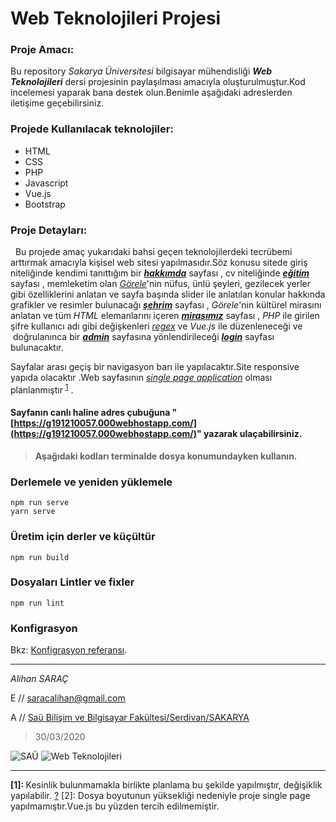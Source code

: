 # Web Teknolojileri Projesi
### Proje Amacı:
Bu repository _Sakarya Üniversitesi_ bilgisayar mühendisliği ***Web Teknolojileri*** dersi projesinin paylaşılması amacıyla oluşturulmuştur.Kod incelemesi yaparak bana destek olun.Benimle aşağıdaki adreslerden iletişime geçebilirsiniz.

### Projede Kullanılacak teknolojiler:
+ HTML
+ CSS
+ PHP
+ Javascript
+ Vue.js
+ Bootstrap

### Proje Detayları:
  Bu projede amaç yukarıdaki bahsi geçen teknolojilerdeki tecrübemi arttırmak amacıyla kişisel web sitesi yapılmasıdır.Söz konusu sitede giriş niteliğinde kendimi tanıttığım bir ***[hakkımda](/src/views/hakkimda.vue)*** sayfası , cv niteliğinde ***[eğitim](/src/views/egitim.vue)*** sayfası , memleketim olan _[Görele](https://www.gorele.bel.tr)_'nin nüfus, ünlü şeyleri, gezilecek yerler gibi özelliklerini anlatan ve sayfa başında slider ile anlatılan konular hakkında grafikler ve resimler bulunacağı ***[şehrim](/src/views/sehrim.vue)*** sayfası , _Görele_'nin kültürel mirasını anlatan ve tüm _HTML_ elemanlarını içeren ***[mirasımız](/src/views/mirasimiz.vue)*** sayfası , _PHP_ ile girilen şifre kullanıcı adı gibi değişkenleri _[regex](https://tr.wikipedia.org/wiki/D%C3%BCzenli_ifade)_ ve _Vue.js_ ile düzenleneceği ve  doğrulanınca bir ***[admin](/src/views/admin.vue)*** sayfasına yönlendirileceği ***[login](/src/views/login.vue)*** sayfası bulunacaktır.

Sayfalar arası geçiş bir navigasyon barı ile yapılacaktır.Site responsive yapıda olacaktır .Web sayfasının *[single page application](https://tr.wikipedia.org/wiki/Tek_sayfa_uygulamas%C4%B1)* olması planlanmıştır <sup id="a1"> [1](#f1)</sup> .

#### Sayfanın canlı haline adres çubuğuna "[https://g191210057.000webhostapp.com/](https://g191210057.000webhostapp.com/)" yazarak ulaçabilirsiniz.

> **Aşağıdaki kodları terminalde dosya konumundayken kullanın.**

### Derlemele ve yeniden yüklemele
```
npm run serve
yarn serve
```

### Üretim için derler ve küçültür
```
npm run build
```

### Dosyaları Lintler ve fixler
```
npm run lint
```

### Konfigrasyon 
Bkz: [Konfigrasyon referansı](https://cli.vuejs.org/config/).

***
_Alihan SARAÇ_

E // <saracalihan@gmail.com>

A // [Saü Bilişim ve Bilgisayar Fakültesi/Serdivan/SAKARYA](https://goo.gl/maps/9vEdj7QYgKpruSus7 "Okul")

>30/03/2020

![SAÜ](https://upload.wikimedia.org/wikipedia/tr/d/de/Sakarya_%C3%9Cniversitesi_Logosu.png) ![Web Teknolojileri](https://polatpanel.com/public/default/upload/service/56f3a669e5e2aweb-yazilim.jpg) 

***
<b id="f1"> [1]: </b> Kesinlik bulunmamakla birlikte planlama bu şekilde yapılmıştır, değişiklik yapılabilir. [?](#a1)
[2]: Dosya boyutunun yüksekliği nedeniyle proje single page yapılmamıştır.Vue.js bu yüzden tercih edilmemiştir.
